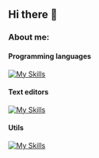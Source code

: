 ## Hi there 👋

### About me:

#### Programming languages

[![My Skills](https://skillicons.dev/icons?i=go,py)](https://github.com/ret0rn?tab=repositories) 


#### Text editors

[![My Skills](https://skillicons.dev/icons?i=vscode,idea)](https://github.com/ret0rn?tab=repositories) 

#### Utils

[![My Skills](https://skillicons.dev/icons?i=docker,git,postgres,gitlab,github,regex,sqlite,django)](https://github.com/ret0rn?tab=repositories) 
